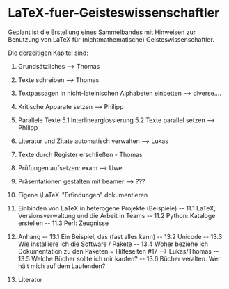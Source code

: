 # LaTeX-fuer-Geisteswissenschaftler

Geplant ist die Erstellung eines Sammelbandes mit Hinweisen zur Benutzung von LaTeX für (nichtmathematische) Geisteswissenschaftler.

Die derzeitigen Kapitel sind: 

1. Grundsätzliches --> Thomas

2. Texte schreiben --> Thomas

3. Textpassagen in nicht-lateinischen Alphabeten einbetten --> diverse....

4. Kritische Apparate setzen --> Philipp

5. Parallele Texte
5.1 Interlinearglossierung
5.2  Texte parallel setzen  --> Philipp

6. Literatur und Zitate automatisch verwalten --> Lukas

7. Texte durch Register erschließen - Thomas

8. Prüfungen aufsetzen: exam --> Uwe

9. Präsentationen gestalten mit beamer --> ???

10. Eigene \LaTeX-"Erfindungen" dokumentieren

11. Einbinden von LaTeX in heterogene Projekte (Beispiele)
-- 11.1 LaTeX, Versionsverwaltung und die Arbeit in Teams 
-- 11.2 Python: Kataloge erstellen
-- 11.3 Perl: Zeugnisse 

12. Anhang
-- 13.1 Ein Beispiel, das (fast alles kann)
-- 13.2 Unicode
-- 13.3 Wie installiere ich die Software / Pakete 
-- 13.4 Woher beziehe ich Dokumentation zu den Paketen = Hilfeseiten #17 --> Lukas/Thomas
-- 13.5 Welche Bücher sollte ich mir kaufen?
-- 13.6 Bücher veralten. Wer hält mich auf dem Laufenden?

13. Literatur


